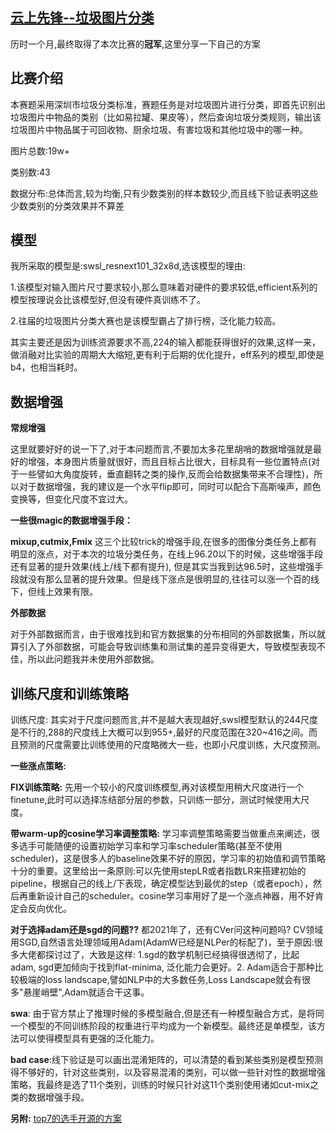 ## [云上先锋--垃圾图片分类](https://competition.huaweicloud.com/information/1000041335/ranking?track=112)
历时一个月,最终取得了本次比赛的**冠军**,这里分享一下自己的方案
## 比赛介绍
本赛题采用深圳市垃圾分类标准，赛题任务是对垃圾图片进行分类，即首先识别出垃圾图片中物品的类别（比如易拉罐、果皮等），然后查询垃圾分类规则，输出该垃圾图片中物品属于可回收物、厨余垃圾、有害垃圾和其他垃圾中的哪一种。

图片总数:19w+

类别数:43

数据分布:总体而言,较为均衡,只有少数类别的样本数较少,而且线下验证表明这些少数类别的分类效果并不算差

## 模型
我所采取的模型是:swsl_resnext101_32x8d,选该模型的理由:

1.该模型对输入图片尺寸要求较小,那么意味着对硬件的要求较低,efficient系列的模型按理说会比该模型好,但没有硬件真训练不了。

2.往届的垃圾图片分类大赛也是该模型霸占了排行榜，泛化能力较高。

其实主要还是因为训练资源要求不高,224的输入都能获得很好的效果,这样一来，做消融对比实验的周期大大缩短,更有利于后期的优化提升，eff系列的模型,即使是b4，也相当耗时。

## 数据增强
**常规增强**

这里就要好好的说一下了,对于本问题而言,不要加太多花里胡哨的数据增强就是最好的增强，本身图片质量就很好，而且目标占比很大，目标具有一些位置特点(对于一些譬如大角度旋转，垂直翻转之类的操作,反而会给数据集带来不合理性)，所以对于数据增强，我的建议是一个水平flip即可，同时可以配合下高斯噪声，颜色变换等，但变化尺度不宜过大。

**一些很magic的数据增强手段：**

**mixup,cutmix,Fmix** 这三个比较trick的增强手段,在很多的图像分类任务上都有明显的涨点，对于本次的垃圾分类任务，在线上96.20以下的时候，这些增强手段还有显著的提升效果(线上/线下都有提升), 但是其实当我到达96.5时，这些增强手段就没有那么显著的提升效果。但是线下涨点是很明显的,往往可以涨一个百的线下，但线上效果有限。

**外部数据**

对于外部数据而言，由于很难找到和官方数据集的分布相同的外部数据集，所以就算引入了外部数据，可能会导致训练集和测试集的差异变得更大，导致模型表现不佳，所以此问题我并未使用外部数据。

## 训练尺度和训练策略
训练尺度: 其实对于尺度问题而言,并不是越大表现越好,swsl模型默认的244尺度是不行的,288的尺度线上大概可以到955+,最好的尺度范围在320~416之间。而且预测的尺度需要比训练使用的尺度略微大一些，也即小尺度训练，大尺度预测。

**一些涨点策略:**

**FIX训练策略:** 先用一个较小的尺度训练模型,再对该模型用稍大尺度进行一个finetune,此时可以选择冻结部分层的参数，只训练一部分，测试时候使用大尺度。

**带warm-up的cosine学习率调整策略:** 学习率调整策略需要当做重点来阐述，很多选手可能随便的设置初始学习率和学习率scheduler策略(甚至不使用scheduler)，这是很多人的baseline效果不好的原因，学习率的初始值和调节策略十分的重要。这里给出一条原则:可以先使用stepLR或者指数LR来搭建初始的pipeline，根据自己的线上/下表现，确定模型达到最优的step（或者epoch），然后再重新设计自己的scheduler。cosine学习率用好了是一个涨点神器，用不好肯定会反向优化。

**对于选择adam还是sgd的问题??** 都2021年了，还有CVer问这种问题吗? CV领域用SGD,自然语言处理领域用Adam(AdamW已经是NLPer的标配了)，至于原因:很多大佬都探讨过了，大致是这样: 1.sgd的数学机制已经搞得很透彻了，比起 adam, sgd更加倾向于找到flat-minima, 泛化能力会更好。2. Adam适合于那种比较极端的loss landscape,譬如NLP中的大多数任务,Loss Landscape就会有很多"悬崖峭壁",Adam就适合干这事。

**swa**: 由于官方禁止了推理时候的多模型融合,但是还有一种模型融合方式，是将同一个模型的不同训练阶段的权重进行平均成为一个新模型。最终还是单模型，该方法可以使得模型具有更强的泛化能力。

**bad case**:线下验证是可以画出混淆矩阵的，可以清楚的看到某些类别是模型预测得不够好的，针对这些类别，以及容易混淆的类别，可以做一些针对性的数据增强策略，我最终是选了11个类别，训练的时候只针对这11个类别使用诸如cut-mix之类的数据增强手段。

**另附:**
[top7的选手开源的方案](https://blog.csdn.net/qq_39752470/article/details/109704202?utm_source=app)
